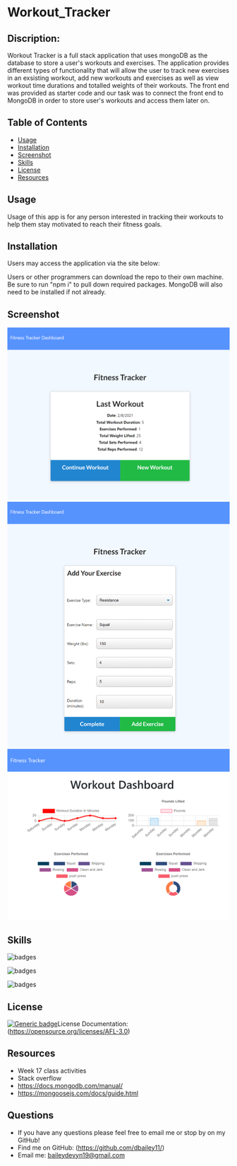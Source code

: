 # Workout_Tracker

## Discription:

Workout Tracker is a full stack application that uses mongoDB as the database to store a user's workouts and exercises. The application provides different types of functionality that will allow the user to track new exercises in an exsisting workout, add new workouts and exercises as well as view workout time durations and totalled weights of their workouts. The front end was provided as starter code and our task was to connect the front end to MongoDB in order to store user's workouts and access them later on.

## Table of Contents

- [Usage](#usage)
- [Installation](#installation)
- [Screenshot](#screenshot)
- [Skills](#skills)
- [License](#license)
- [Resources](#resources)

## Usage

Usage of this app is for any person interested in tracking their workouts to help them stay motivated to reach their fitness goals. 

## Installation

Users may access the application via the site below:

Users or other programmers can download the repo to their own machine. Be sure to run "npm i" to pull down required packages. MongoDB will also need to be installed if not already. 

## Screenshot

![Image of main landing page of application](img/index.png)
![Image of adding an exercise page](img/exercise.png)
![Image of stats page](img/stats.png)

## Skills

![badges](https://img.shields.io/badge/<SKILLS>-<JAVASCRIPT>-informational?style=flat&logo=<LOGO_NAME>&logoColor=white&color=2bbc8a)

![badges](https://img.shields.io/badge/<SKILLS>-<MongoDB>-informational?style=flat&logo=<LOGO_NAME>&logoColor=white&color=2bbc8a)

![badges](https://img.shields.io/badge/<SKILLS>-<Express>-informational?style=flat&logo=<LOGO_NAME>&logoColor=white&color=2bbc8a)

## License

[![Generic badge](https://img.shields.io/badge/<SUBJECT>-<ACADEMIC>-<COLOR>.svg)](https://shields.io/)License Documentation: (https://opensource.org/licenses/AFL-3.0)

## Resources
* Week 17 class activities
* Stack overflow
* https://docs.mongodb.com/manual/
* https://mongoosejs.com/docs/guide.html

 ## Questions
  * If you have any questions please feel free to email me or stop by on my GitHub! 
  * Find me on GitHub: (https://github.com/dbailey11/)
  * Email me: baileydevyn19@gmail.com